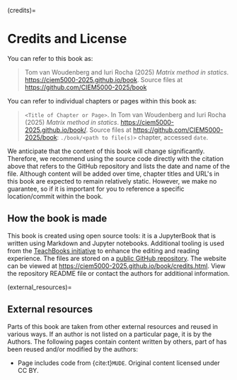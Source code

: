 (credits)=
# Credits and License

You can refer to this book as:

> Tom van Woudenberg and Iuri Rocha (2025) _Matrix method in statics_. https://ciem5000-2025.github.io/book. Source files at https://github.com/CIEM5000-2025/book

You can refer to individual chapters or pages within this book as:

> `<Title of Chapter or Page>`. In Tom van Woudenberg and Iuri Rocha (2025) _Matrix method in statics_. https://ciem5000-2025.github.io/book/<relative link to page>. Source files at  https://github.com/CIEM5000-2025/book: `./book/<path to file(s)>` chapter, accessed `date`.

We anticipate that the content of this book will change significantly. Therefore, we recommend using the source code directly with the citation above that refers to the GitHub repository and lists the date and name of the file. Although content will be added over time, chapter titles and URL's in this book are expected to remain relatively static. However, we make no guarantee, so if it is important for you to reference a specific location/commit within the book.

## How the book is made

This book is created using open source tools: it is a JupyterBook that is written using Markdown and Jupyter notebooks. Additional tooling is used from the [TeachBooks initiative](https://teachbooks.io/) to enhance the editing and reading experience. The files are stored on a [public GitHub repository](https://github.com/CIEM5000-2025/book). The website can be viewed at https://ciem5000-2025.github.io/book/credits.html. View the repository README file or contact the authors for additional information.

(external_resources)=
## External resources
Parts of this book are taken from other external resources and reused in various ways. If an author is not listed on a particular page, it is by the Authors. The following pages contain content written by others, part of has been reused and/or modified by the authors:
- Page [](./lecture2/fem.ipynb) includes code from {cite:t}`MUDE`. Original content licensed under CC BY. 
